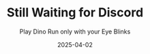 ---
layout: post
categories: project
title: Still Waiting for Discord
subtitle: Play Dino Run only with your Eye Blinks
date: 2025-04-02
hero_image: /images/optimized/projects/still-waiting-discord.webp
redirect_to: https://github.com/koichincom/still-waiting-discord
homepage: 3
---